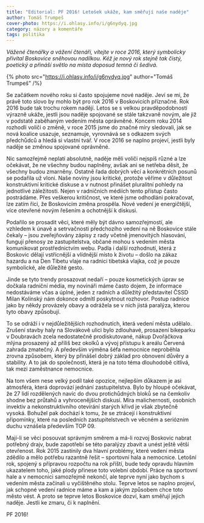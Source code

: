 ```yaml
---
title: "Editorial: PF 2016! Letošek ukáže, kam směřují naše naděje"
author: Tomáš Trumpeš
cover-photo: https://i.ohlasy.info/i/g6nydyq.jpg
category: názory a komentáře
tags: politika
---
```


*Vážené čtenářky a vážení čtenáři, vítejte v roce 2016, který symbolicky přivítal Boskovice sněhovou nadílkou. Kéž je nový rok stejně tak čistý, poetický a přináší světlo na místa doposud temná či šedivá.*

{% photo src="https://i.ohlasy.info/i/g6nydyq.jpg" author="Tomáš Trumpeš" /%}

Se začátkem nového roku si často spojujeme nové naděje. Jeví se mi, že právě toto slovo by mohlo být pro rok 2016 v Boskovicích příznačné. Rok 2016 bude tak trochu rokem nadějí. Letos se s velkou pravděpodobností výrazně ukáže, jestli jsou naděje spojované se stále takzvaně novým, ale již v podstatě zaběhaným vedením města oprávněné. Koncem roku 2014 rozhodli voliči o změně, v roce 2015 jsme do značné míry sledovali, jak se nová koalice usazuje, seznamuje, vyrovnává se s odkazem svých předchůdců a hledá si vlastní tvář. V roce 2016 se naplno projeví, jestli byly naděje se změnou spojované oprávněné.

Nic samozřejmě neplatí absolutně, naděje měli voliči nejspíš různé a lze očekávat, že ne všechny budou naplněny, avšak ani se netřeba děsit, že všechny budou zmarněny. Ostatně řada dobrých věcí a konkrétních posunů se podařila už vloni. Naše noviny jsou kritické, protože věříme v důležitost konstruktivní kritické diskuse a v nutnost přinášet pluralitní pohledy na jednotlivé záležitosti. Nejen v radničních médiích tento přístup často postrádáme. Přes veškerou kritičnost, ve které jsme odhodláni pokračovat, lze zatím říci, že Boskovicím změna prospěla. Nové vedení je energičtější, více otevřené novým řešením a ochotnější k diskusi.

Podařilo se prosadit věci, které měly být dávno samozřejmostí, ale vzhledem k únavě a setrvačnosti předchozího vedení na ně Boskovice stále čekaly – jsou zveřejňovány zápisy z rady včetně jmenovitých hlasování, fungují přenosy ze zastupitelstva, občané mohou s vedením města komunikovat prostřednictvím webu. Padla i další rozhodnutí, která z Boskovic dělají vstřícnější a vlídnější místo k životu – došlo na zákaz hazardu a na Den Tibetu vlaje na radnici tibetská vlajka, což je pouze symbolické, ale důležité gesto.

Jinde se tyto trendy prosazovat nedaří – pouze kosmetických úprav se dočkala radniční média, my novináři máme často dojem, že informace nedostáváme včas a úplné, jeden z radních a důležitý představitel ČSSD Milan Kolínský nám dokonce odmítl poskytnout rozhovor. Postup radnice jako by někdy provázely obavy a odrážela se v nich jistá paralýza, kterou tyto obavy způsobují.

To se odráží i v nejdůležitějších rozhodnutích, která vedení města udělalo. Zrušení stavby haly na Slovákově ulici bylo zdlouhavé, prosazení bikeparku v Doubravách zcela nedostatečně prodiskutované, nákup Dvořáčkova mlýna prosazený až příliš bez okolků a vývoj přístupu k areálu Červená zahrada zmatečný. A především výměna šéfa nemocnice neproběhla zrovna způsobem, který by přinášel dobrý základ pro obnovení důvěry a stability. A to jak do společnosti, která je na toto téma dlouhodobě citlivá, tak mezi zaměstnance nemocnice.

Na tom všem nese velký podíl také opozice, nejlepším důkazem je asi atmosféra, která doprovází jednání zastupitelstva. Bylo by hloupé očekávat, že 27 lidí rozdělených navíc do dvou protichůdných bloků se na čemkoliv shodne bez průtahů a vyhrocenějších diskusí. Míra malichernosti, osobních invektiv a nekonstruktivního otevírání starých křivd je však zbytečně vysoká. Bohužel pak dochází k tomu, že se ztrácejí i konstruktivní připomínky, které na posledních zastupitelstvech ve věcném a seriózním duchu vznášela především TOP 09. 

Mají-li se věci posouvat správným směrem a má-li rozvoj Boskovic nabrat potřebný drajv, bude zapotřebí se této paralýzy zbavit a unést ještě větší otevřenost. Rok 2015 zastínily dva hlavní problémy, které vedení města zdědilo a mělo potřebu razantně řešit – sportovní hala a nemocnice. Letošní rok, spojený s přípravou rozpočtu na rok příští, bude tedy opravdu hlavním ukazatelem toho, jaké plody přinese toto volební období. Práce na sportovní hale a v nemocnici samozřejmě nekončí, ale teprve nyní jako bychom s vedením města začínali u vyčištěného stolu. Teprve letos se naplno projeví, jak schopné vedení radnice máme a kam a jakým způsobem chce toto město vést. A proto se teprve letos Boskovice dozví, kam směřují jejich naděje. Jestli ke zmaru, či k naplnění.

PF 2016!
